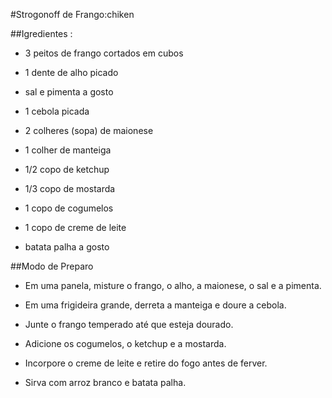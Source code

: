 #Strogonoff de Frango:chiken

##Igredientes :

 - 3 peitos de frango cortados em cubos

 - 1 dente de alho picado

 - sal e pimenta a gosto

 - 1 cebola picada

 - 2 colheres (sopa) de maionese

 - 1 colher de manteiga

 - 1/2 copo de ketchup

 - 1/3 copo de mostarda

 - 1 copo de cogumelos

 - 1 copo de creme de leite

 - batata palha a gosto 

##Modo de Preparo 

 - Em uma panela, misture o frango, o alho, a maionese, o sal e a pimenta.
  
 - Em uma frigideira grande, derreta a manteiga e doure a cebola.

 - Junte o frango temperado até que esteja dourado.

- Adicione os cogumelos, o ketchup e a mostarda.

- Incorpore o creme de leite e retire do fogo antes de ferver.

- Sirva com arroz branco e batata palha.



 


	
	
	

